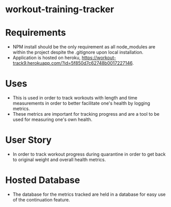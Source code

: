 # workout-training-tracker

# Requirements
* NPM install should be the only requirement as all node_modules are within the project despite the .gitignore upon local installation.
* Application is hosted on heroku, https://workout-track9.herokuapp.com/?id=5f850d7c62748b0017227146.

# Uses
* This is used in order to track workouts with length and time measurements in order to better facilitate one's health by logging metrics.
* These metrics are important for tracking progress and are a tool to be used for measuring one's own health.

# User Story
* In order to track workout progress during quarantine in order to get back to original weight and overall health metrics. 

# Hosted Database
* The database for the metrics tracked are held in a database for easy use of the continuation feature.

